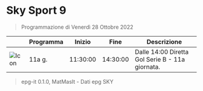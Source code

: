 # Sky Sport 9
> Programmazione di Venerdì 28 Ottobre 2022

||Programma|Inizio|Fine|Descrizione|
|---|---|---|---|---|
|![Icon](https://guidatv.sky.it/uuid/86ee56a0-daa3-48f1-974b-c58cf7e0d27d/cover?md5ChecksumParam=45d8c71decfd975cdf4b15f02b8728ff)|11a g.|11:30:00|14:30:00|Dalle 14:00 Diretta Gol Serie B - 11a giornata.



 > epg-it 0.1.0, MatMasIt - Dati epg SKY